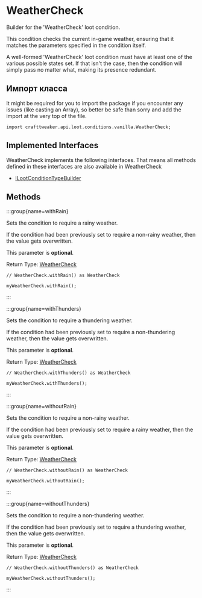 # WeatherCheck

Builder for the 'WeatherCheck' loot condition.

 This condition checks the current in-game weather, ensuring that it matches the parameters specified in the condition itself.

 A well-formed 'WeatherCheck' loot condition must have at least one of the various possible states set. If that isn't the case, then the condition will simply pass no matter what, making its presence redundant.

## Импорт класса

It might be required for you to import the package if you encounter any issues (like casting an Array), so better be safe than sorry and add the import at the very top of the file.
```zenscript
import crafttweaker.api.loot.conditions.vanilla.WeatherCheck;
```


## Implemented Interfaces
WeatherCheck implements the following interfaces. That means all methods defined in these interfaces are also available in WeatherCheck

- [ILootConditionTypeBuilder](/vanilla/api/loot/conditions/ILootConditionTypeBuilder)

## Methods

:::group{name=withRain}

Sets the condition to require a rainy weather.

 If the condition had been previously set to require a non-rainy weather, then the value gets overwritten.

 This parameter is <strong>optional</strong>.

Return Type: [WeatherCheck](/vanilla/api/loot/conditions/vanilla/WeatherCheck)

```zenscript
// WeatherCheck.withRain() as WeatherCheck

myWeatherCheck.withRain();
```

:::

:::group{name=withThunders}

Sets the condition to require a thundering weather.

 If the condition had been previously set to require a non-thundering weather, then the value gets overwritten.

 This parameter is <strong>optional</strong>.

Return Type: [WeatherCheck](/vanilla/api/loot/conditions/vanilla/WeatherCheck)

```zenscript
// WeatherCheck.withThunders() as WeatherCheck

myWeatherCheck.withThunders();
```

:::

:::group{name=withoutRain}

Sets the condition to require a non-rainy weather.

 If the condition had been previously set to require a rainy weather, then the value gets overwritten.

 This parameter is <strong>optional</strong>.

Return Type: [WeatherCheck](/vanilla/api/loot/conditions/vanilla/WeatherCheck)

```zenscript
// WeatherCheck.withoutRain() as WeatherCheck

myWeatherCheck.withoutRain();
```

:::

:::group{name=withoutThunders}

Sets the condition to require a non-thundering weather.

 If the condition had been previously set to require a thundering weather, then the value gets overwritten.

 This parameter is <strong>optional</strong>.

Return Type: [WeatherCheck](/vanilla/api/loot/conditions/vanilla/WeatherCheck)

```zenscript
// WeatherCheck.withoutThunders() as WeatherCheck

myWeatherCheck.withoutThunders();
```

:::


